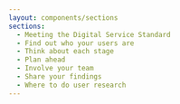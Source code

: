 ```yaml
---
layout: components/sections
sections:
  - Meeting the Digital Service Standard
  - Find out who your users are
  - Think about each stage
  - Plan ahead
  - Involve your team
  - Share your findings
  - Where to do user research
---
```

